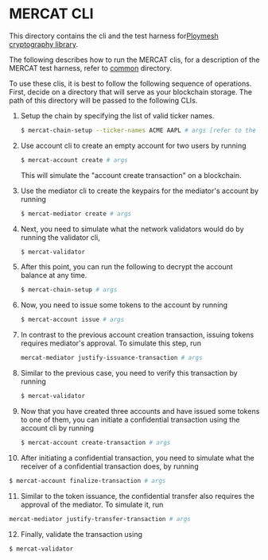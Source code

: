 # MERCAT CLI

This directory contains the cli and the test harness for[Ploymesh cryptography library][cryptography].

The following describes how to run the MERCAT clis, for a description of the MERCAT test harness, refer
to [common][harness] directory.

To use these clis, it is best to follow the following sequence of operations. First, decide on a directory
that will serve as your blockchain storage. The path of this directory will be passed to the following CLIs.

1. Setup the chain by specifying the list of valid ticker names.

   ```bash
   $ mercat-chain-setup --ticker-names ACME AAPL # args [refer to the cli's help for the most up to date list of arguments]
   ```

2. Use account cli to create an empty account for two users by running

   ```bash
   $ mercat-account create # args
   ```

   This will simulate the "account create transaction" on a blockchain.

3. Use the mediator cli to create the keypairs for the mediator's account by running

   ```bash
   $ mercat-mediator create # args
   ```

4. Next, you need to simulate what the network validators would do by running the validator cli,

   ```bash
   $ mercat-validator
   ```

5. After this point, you can run the following to decrypt the account balance at any time.

   ```bash
   $ mercat-chain-setup # args
   ```

6. Now, you need to issue some tokens to the account by running

   ```bash
   $ mercat-account issue # args
   ```

7. In contrast to the previous account creation transaction, issuing tokens requires mediator's approval.
   To simulate this step, run

   ```bash
   mercat-mediator justify-issuance-transaction # args
   ```

8. Similar to the previous case, you need to verify this transaction by running

   ```bash
   $ mercat-validator
   ```

9. Now that you have created three accounts and have issued some tokens to one of them,
   you can initiate a confidential transaction using the account cli by running

   ```bash
   $ mercat-account create-transaction # args
   ```

10. After initiating a confidential transaction, you need to simulate what the receiver of a confidential transaction
   does, by running

   ```bash
   $ mercat-account finalize-transaction # args
   ```

11. Similar to the token issuance, the confidential transfer also requires the approval of the mediator.
   To simulate it, run

   ```bash
   mercat-mediator justify-transfer-transaction # args
   ```

12. Finally, validate the transaction using

   ```bash
   $ mercat-validator
   ```


[cryptography]: https://github.com/PolymeshAssociation/cryptography
[harness]: cli/mercat/common
